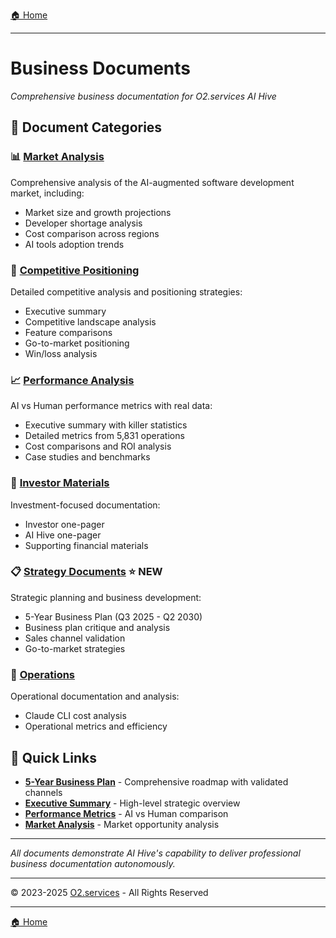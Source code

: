 [🏠 Home](../README.md)

<link rel="stylesheet" href="../assets/css/styles.css">

---

# Business Documents

*Comprehensive business documentation for O2.services AI Hive*

## 📁 Document Categories

### 📊 [Market Analysis](market-analysis/index.md)
Comprehensive analysis of the AI-augmented software development market, including:
- Market size and growth projections
- Developer shortage analysis
- Cost comparison across regions
- AI tools adoption trends

### 🎯 [Competitive Positioning](competitive-positioning/index.md)
Detailed competitive analysis and positioning strategies:
- Executive summary
- Competitive landscape analysis
- Feature comparisons
- Go-to-market positioning
- Win/loss analysis

### 📈 [Performance Analysis](performance-analysis/index.md)
AI vs Human performance metrics with real data:
- Executive summary with killer statistics
- Detailed metrics from 5,831 operations
- Cost comparisons and ROI analysis
- Case studies and benchmarks

### 💼 [Investor Materials](investor-materials/index.md)
Investment-focused documentation:
- Investor one-pager
- AI Hive one-pager
- Supporting financial materials

### 📋 [Strategy Documents](strategy/index.md) ⭐ NEW
Strategic planning and business development:
- 5-Year Business Plan (Q3 2025 - Q2 2030)
- Business plan critique and analysis
- Sales channel validation
- Go-to-market strategies

### 🔧 [Operations](operations/index.md)
Operational documentation and analysis:
- Claude CLI cost analysis
- Operational metrics and efficiency

## 🎯 Quick Links

- **[5-Year Business Plan](strategy/5-year-business-plan.md)** - Comprehensive roadmap with validated channels
- **[Executive Summary](competitive-positioning/00-executive-summary.md)** - High-level strategic overview
- **[Performance Metrics](performance-analysis/01-executive-summary.md)** - AI vs Human comparison
- **[Market Analysis](market-analysis/00-explosive-growth.md)** - Market opportunity analysis

---

*All documents demonstrate AI Hive's capability to deliver professional business documentation autonomously.*

---

© 2023-2025 [O2.services](https://O2.services) - All Rights Reserved

---

[🏠 Home](../README.md)
